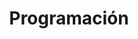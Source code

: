 ---
layout: posts_by_category
categories: programacion
title: Programación
permalink: /category/programacion
---